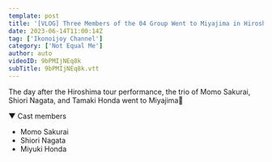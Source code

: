 ```yaml
---
template: post
title: '[VLOG] Three Members of the 04 Group Went to Miyajima in Hiroshima! [The day after the tour]'
date: 2023-06-14T11:00:14Z
tag: ['Ikonoijoy Channel']
category: ['Not Equal Me']
author: auto 
videoID: 9bPMIjNEq8k
subTitle: 9bPMIjNEq8k.vtt
---
```

The day after the Hiroshima tour performance, the trio of Momo Sakurai, Shiori Nagata, and Tamaki Honda went to Miyajima🦌


▼ Cast members

- Momo Sakurai
- Shiori Nagata
- Miyuki Honda
